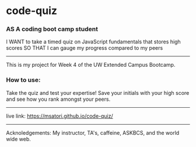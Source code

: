 # code-quiz
### AS A coding boot camp student
I WANT to take a timed quiz on JavaScript fundamentals that stores high scores
SO THAT I can gauge my progress compared to my peers 

__________________________________________________________________________

This is my project for Week 4 of the UW Extended Campus Bootcamp.

### How to use:

Take the quiz and test your expertise! Save your initials with your high score and see how you rank amongst your peers.

__________________________________________________________________________

live link: https://msatori.github.io/code-quiz/

__________________________________________________________________________

Acknoledgements: My instructor, TA's, caffeine, ASKBCS, and the world wide web. 